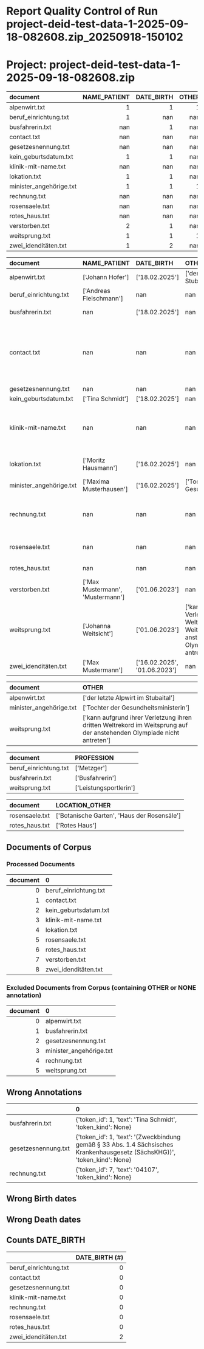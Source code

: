 
Report Quality Control of Run project-deid-test-data-1-2025-09-18-082608.zip_20250918-150102
============================================================================================
# Project: project-deid-test-data-1-2025-09-18-082608.zip



| document                |   NAME_PATIENT |   DATE_BIRTH |   OTHER |   PROFESSION |   LOCATION_ORGANIZATION |   LOCATION_CITY |   CONTACT_URL |   CONTACT_EMAIL |   LOCATION_HOSPITAL |   LOCATION_COUNTRY |   DATE |   LOCATION_STREET |   LOCATION_ZIP |   ID |   LOCATION_OTHER |   DATE_DEATH |
|:------------------------|---------------:|-------------:|--------:|-------------:|------------------------:|----------------:|--------------:|----------------:|--------------------:|-------------------:|-------:|------------------:|---------------:|-----:|-----------------:|-------------:|
| alpenwirt.txt           |              1 |            1 |       1 |          nan |                     nan |             nan |           nan |             nan |                 nan |                nan |    nan |               nan |            nan |  nan |              nan |          nan |
| beruf_einrichtung.txt   |              1 |          nan |     nan |            1 |                       1 |             nan |           nan |             nan |                 nan |                nan |    nan |               nan |            nan |  nan |              nan |          nan |
| busfahrerin.txt         |            nan |            1 |     nan |            1 |                       1 |             nan |           nan |             nan |                 nan |                nan |    nan |               nan |            nan |  nan |              nan |          nan |
| contact.txt             |            nan |          nan |     nan |          nan |                     nan |               2 |             2 |               5 |                 nan |                nan |    nan |               nan |            nan |  nan |              nan |          nan |
| gesetzesnennung.txt     |            nan |          nan |     nan |          nan |                     nan |             nan |           nan |             nan |                 nan |                nan |    nan |               nan |            nan |  nan |              nan |          nan |
| kein_geburtsdatum.txt   |              1 |            1 |     nan |          nan |                     nan |             nan |           nan |             nan |                 nan |                nan |    nan |               nan |            nan |  nan |              nan |          nan |
| klinik-mit-name.txt     |            nan |          nan |     nan |          nan |                     nan |               2 |           nan |             nan |                   3 |                  1 |    nan |               nan |            nan |  nan |              nan |          nan |
| lokation.txt            |              1 |            1 |     nan |          nan |                       1 |               1 |             1 |               1 |                   1 |                nan |      1 |                 1 |              1 |  nan |              nan |          nan |
| minister_angehörige.txt |              1 |            1 |       1 |          nan |                     nan |             nan |           nan |             nan |                 nan |                nan |    nan |               nan |            nan |  nan |              nan |          nan |
| rechnung.txt            |            nan |          nan |     nan |          nan |                       3 |               2 |           nan |             nan |                 nan |                nan |    nan |                 2 |              1 |    2 |              nan |          nan |
| rosensaele.txt          |            nan |          nan |     nan |          nan |                       1 |               1 |           nan |             nan |                 nan |                nan |    nan |                 1 |              1 |  nan |                2 |          nan |
| rotes_haus.txt          |            nan |          nan |     nan |          nan |                       1 |               1 |           nan |               1 |                 nan |                nan |    nan |                 1 |              1 |    1 |                1 |          nan |
| verstorben.txt          |              2 |            1 |     nan |          nan |                     nan |             nan |           nan |             nan |                 nan |                nan |      2 |               nan |            nan |  nan |              nan |            1 |
| weitsprung.txt          |              1 |            1 |       1 |            1 |                     nan |             nan |           nan |             nan |                 nan |                nan |      1 |               nan |            nan |  nan |              nan |          nan |
| zwei_idenditäten.txt    |              1 |            2 |     nan |          nan |                     nan |             nan |           nan |             nan |                 nan |                nan |      1 |               nan |            nan |    1 |              nan |          nan |



| document                | NAME_PATIENT                     | DATE_BIRTH                   | OTHER                                                                                                                  | PROFESSION             | LOCATION_ORGANIZATION                                                                                                   | LOCATION_CITY           | CONTACT_URL                                                                                                                                                           | CONTACT_EMAIL                                                                                                                                                       | LOCATION_HOSPITAL                                                                                                             | LOCATION_COUNTRY   | DATE                         | LOCATION_STREET                                       | LOCATION_ZIP   | ID                                        | LOCATION_OTHER                              | DATE_DEATH     |
|:------------------------|:---------------------------------|:-----------------------------|:-----------------------------------------------------------------------------------------------------------------------|:-----------------------|:------------------------------------------------------------------------------------------------------------------------|:------------------------|:----------------------------------------------------------------------------------------------------------------------------------------------------------------------|:--------------------------------------------------------------------------------------------------------------------------------------------------------------------|:------------------------------------------------------------------------------------------------------------------------------|:-------------------|:-----------------------------|:------------------------------------------------------|:---------------|:------------------------------------------|:--------------------------------------------|:---------------|
| alpenwirt.txt           | ['Johann Hofer']                 | ['18.02.2025']               | ['der letzte Alpwirt im Stubaital']                                                                                    | nan                    | nan                                                                                                                     | nan                     | nan                                                                                                                                                                   | nan                                                                                                                                                                 | nan                                                                                                                           | nan                | nan                          | nan                                                   | nan            | nan                                       | nan                                         | nan            |
| beruf_einrichtung.txt   | ['Andreas Fleischmann']          | nan                          | nan                                                                                                                    | ['Metzger']            | ['Schlachhof Schlacht-Gut']                                                                                             | nan                     | nan                                                                                                                                                                   | nan                                                                                                                                                                 | nan                                                                                                                           | nan                | nan                          | nan                                                   | nan            | nan                                       | nan                                         | nan            |
| busfahrerin.txt         | nan                              | ['18.02.2025']               | nan                                                                                                                    | ['Busfahrerin']        | ['Bahnbetrieben Musterstadt']                                                                                           | nan                     | nan                                                                                                                                                                   | nan                                                                                                                                                                 | nan                                                                                                                           | nan                | nan                          | nan                                                   | nan            | nan                                       | nan                                         | nan            |
| contact.txt             | nan                              | nan                          | nan                                                                                                                    | nan                    | nan                                                                                                                     | ['Leipzig']             | ['https://www.uniklinikum-leipzig.de/PublishingImages/Seiten/UKL/Lageplan/lageplan-neu-uniklinikum-leipzig.jpg?RenditionID=5', 'https://www.uniklinikum-leipzig.de/'] | ['max.mueller@medizin.uni-leipzig.de', 'nchi@med.uni-leipzig.de', 'onkologie@med.uni-leipzig.de', 's.peter@klinikum-leipzig.de', 'MB-IN-123@uni-klinik-leipzig.de'] | nan                                                                                                                           | nan                | nan                          | nan                                                   | nan            | nan                                       | nan                                         | nan            |
| gesetzesnennung.txt     | nan                              | nan                          | nan                                                                                                                    | nan                    | nan                                                                                                                     | nan                     | nan                                                                                                                                                                   | nan                                                                                                                                                                 | nan                                                                                                                           | nan                | nan                          | nan                                                   | nan            | nan                                       | nan                                         | nan            |
| kein_geburtsdatum.txt   | ['Tina Schmidt']                 | ['18.02.2025']               | nan                                                                                                                    | nan                    | nan                                                                                                                     | nan                     | nan                                                                                                                                                                   | nan                                                                                                                                                                 | nan                                                                                                                           | nan                | nan                          | nan                                                   | nan            | nan                                       | nan                                         | nan            |
| klinik-mit-name.txt     | nan                              | nan                          | nan                                                                                                                    | nan                    | nan                                                                                                                     | ['Dresdner', 'Dresden'] | nan                                                                                                                                                                   | nan                                                                                                                                                                 | ['Universitätsklinikum Carl Gustav Carus Dresden', 'Dresdner Universitätsklinikum', 'Universitätsklinikum Carl Gustav Carus'] | ['Ostsachsen']     | nan                          | nan                                                   | nan            | nan                                       | nan                                         | nan            |
| lokation.txt            | ['Moritz Hausmann']              | ['16.02.2025']               | nan                                                                                                                    | nan                    | ['Grünes Haus']                                                                                                         | ['Musterhausen']        | ['www.universitätsklinikum-musterhausen.de']                                                                                                                          | ['kontakt-per-mail@uniklinik-musterhausen.de']                                                                                                                      | ['Universitätsklinikum Musterstadt']                                                                                          | nan                | ['18.02.2025']               | ['Universitätsstraße 3']                              | ['01234']      | nan                                       | nan                                         | nan            |
| minister_angehörige.txt | ['Maxima Musterhausen']          | ['16.02.2025']               | ['Tochter der Gesundheitsministerin']                                                                                  | nan                    | nan                                                                                                                     | nan                     | nan                                                                                                                                                                   | nan                                                                                                                                                                 | nan                                                                                                                           | nan                | nan                          | nan                                                   | nan            | nan                                       | nan                                         | nan            |
| rechnung.txt            | nan                              | nan                          | nan                                                                                                                    | nan                    | ['Universität Leipzig', 'LIFE Management Cluster', 'Institut für Medizinische Informatik, Statistik und Epidemiologie'] | ['Leipzig']             | nan                                                                                                                                                                   | nan                                                                                                                                                                 | nan                                                                                                                           | nan                | nan                          | ['Härtelstraße 16-18', 'Philipp-Rosenthal-Straße 27'] | ['04103']      | ['DEUTDEDB476', 'DE32390400139542648643'] | nan                                         | nan            |
| rosensaele.txt          | nan                              | nan                          | nan                                                                                                                    | nan                    | ['Friedrich-Schiller-Universität Jena']                                                                                 | ['Jena']                | nan                                                                                                                                                                   | nan                                                                                                                                                                 | nan                                                                                                                           | nan                | nan                          | ['Fürstengraben 27']                                  | ['07743']      | nan                                       | ['Botanische Garten', 'Haus der Rosensäle'] | nan            |
| rotes_haus.txt          | nan                              | nan                          | nan                                                                                                                    | nan                    | ['LIFE Management Cluster']                                                                                             | ['Leipzig']             | nan                                                                                                                                                                   | ['info-life@lists.uni-leipzig.de']                                                                                                                                  | nan                                                                                                                           | nan                | nan                          | ['Philipp-Rosenthal-Str. 27']                         | ['04103']      | ['M']                                     | ['Rotes Haus']                              | nan            |
| verstorben.txt          | ['Max Mustermann', 'Mustermann'] | ['01.06.2023']               | nan                                                                                                                    | nan                    | nan                                                                                                                     | nan                     | nan                                                                                                                                                                   | nan                                                                                                                                                                 | nan                                                                                                                           | nan                | ['16.02.2025', '18.02.2025'] | nan                                                   | nan            | nan                                       | nan                                         | ['30.08.2026'] |
| weitsprung.txt          | ['Johanna Weitsicht']            | ['01.06.2023']               | ['kann aufgrund ihrer Verletzung ihren dritten Weltrekord im Weitsprung auf der anstehenden Olympiade nicht antreten'] | ['Leistungsportlerin'] | nan                                                                                                                     | nan                     | nan                                                                                                                                                                   | nan                                                                                                                                                                 | nan                                                                                                                           | nan                | ['16.02.2025']               | nan                                                   | nan            | nan                                       | nan                                         | nan            |
| zwei_idenditäten.txt    | ['Max Mustermann']               | ['16.02.2025', '01.06.2023'] | nan                                                                                                                    | nan                    | nan                                                                                                                     | nan                     | nan                                                                                                                                                                   | nan                                                                                                                                                                 | nan                                                                                                                           | nan                | ['18.02.2025']               | nan                                                   | nan            | ['45782389']                              | nan                                         | nan            |



| document                | OTHER                                                                                                                  |
|:------------------------|:-----------------------------------------------------------------------------------------------------------------------|
| alpenwirt.txt           | ['der letzte Alpwirt im Stubaital']                                                                                    |
| minister_angehörige.txt | ['Tochter der Gesundheitsministerin']                                                                                  |
| weitsprung.txt          | ['kann aufgrund ihrer Verletzung ihren dritten Weltrekord im Weitsprung auf der anstehenden Olympiade nicht antreten'] |



| document              | PROFESSION             |
|:----------------------|:-----------------------|
| beruf_einrichtung.txt | ['Metzger']            |
| busfahrerin.txt       | ['Busfahrerin']        |
| weitsprung.txt        | ['Leistungsportlerin'] |



| document       | LOCATION_OTHER                              |
|:---------------|:--------------------------------------------|
| rosensaele.txt | ['Botanische Garten', 'Haus der Rosensäle'] |
| rotes_haus.txt | ['Rotes Haus']                              |

## Documents of Corpus

### Processed Documents

|   document | 0                     |
|-----------:|:----------------------|
|          0 | beruf_einrichtung.txt |
|          1 | contact.txt           |
|          2 | kein_geburtsdatum.txt |
|          3 | klinik-mit-name.txt   |
|          4 | lokation.txt          |
|          5 | rosensaele.txt        |
|          6 | rotes_haus.txt        |
|          7 | verstorben.txt        |
|          8 | zwei_idenditäten.txt  |

### Excluded Documents from Corpus (containing OTHER or NONE annotation)

|   document | 0                       |
|-----------:|:------------------------|
|          0 | alpenwirt.txt           |
|          1 | busfahrerin.txt         |
|          2 | gesetzesnennung.txt     |
|          3 | minister_angehörige.txt |
|          4 | rechnung.txt            |
|          5 | weitsprung.txt          |

## Wrong Annotations

|                     | 0                                                                                                                          |
|:--------------------|:---------------------------------------------------------------------------------------------------------------------------|
| busfahrerin.txt     | {'token_id': 1, 'text': 'Tina Schmidt', 'token_kind': None}                                                                |
| gesetzesnennung.txt | {'token_id': 1, 'text': '(Zweckbindung gemäß § 33 Abs. 1.4 Sächsisches Krankenhausgesetz (SächsKHG))', 'token_kind': None} |
| rechnung.txt        | {'token_id': 7, 'text': '04107', 'token_kind': None}                                                                       |

## Wrong Birth dates



## Wrong Death dates



## Counts DATE_BIRTH

|                       |   DATE_BIRTH (#) |
|:----------------------|-----------------:|
| beruf_einrichtung.txt |                0 |
| contact.txt           |                0 |
| gesetzesnennung.txt   |                0 |
| klinik-mit-name.txt   |                0 |
| rechnung.txt          |                0 |
| rosensaele.txt        |                0 |
| rotes_haus.txt        |                0 |
| zwei_idenditäten.txt  |                2 |

